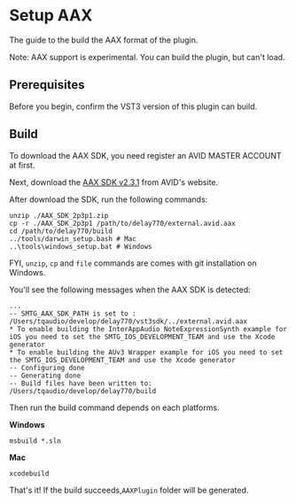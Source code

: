 Setup AAX
=========

The guide to the build the AAX format of the plugin.

Note: AAX support is experimental. You can build the plugin, but can't load.

## Prerequisites

Before you begin, confirm the VST3 version of this plugin can build.

## Build

To download the AAX SDK, you need register an AVID MASTER ACCOUNT at first.

Next, download the [AAX SDK v2.3.1](https://www.avid.com/alliance-partner-program/aax-connectivity-toolkit) from AVID's website.

After download the SDK, run the following commands:

```console
unzip ./AAX_SDK_2p3p1.zip
cp -r ./AAX_SDK_2p3p1 /path/to/delay770/external.avid.aax
cd /path/to/delay770/build
../tools/darwin_setup.bash # Mac
..\tools\windows_setup.bat # Windows
```

FYI, `unzip`, `cp` and `file` commands are comes with git installation on Windows.

You'll see the following messages when the AAX SDK is detected:

```console
...
-- SMTG_AAX_SDK_PATH is set to : /Users/tqaudio/develop/delay770/vst3sdk/../external.avid.aax
* To enable building the InterAppAudio NoteExpressionSynth example for iOS you need to set the SMTG_IOS_DEVELOPMENT_TEAM and use the Xcode generator
* To enable building the AUv3 Wrapper example for iOS you need to set the SMTG_IOS_DEVELOPMENT_TEAM and use the Xcode generator
-- Configuring done
-- Generating done
-- Build files have been written to: /Users/tqaudio/develop/delay770/build
```

Then run the build command depends on each platforms.

**Windows**

```console
msbuild *.sln
```

**Mac**

```console
xcodebuild
```

That's it! If the build succeeds,`AAXPlugin` folder will be generated.
